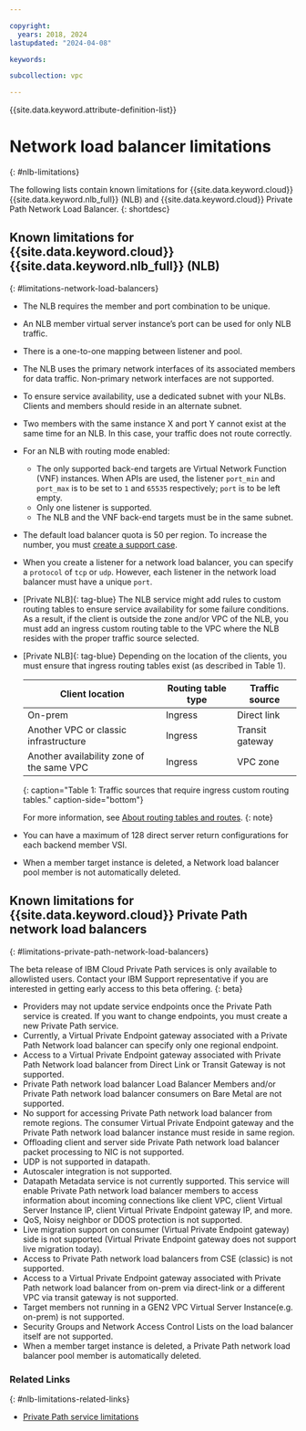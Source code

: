 ```yaml
---

copyright:
  years: 2018, 2024
lastupdated: "2024-04-08"

keywords:

subcollection: vpc

---
```


{{site.data.keyword.attribute-definition-list}}

# Network load balancer limitations
{: #nlb-limitations}

The following lists contain known limitations for {{site.data.keyword.cloud}} {{site.data.keyword.nlb_full}} (NLB) and {{site.data.keyword.cloud}} Private Path Network Load Balancer.
{: shortdesc}

## Known limitations for {{site.data.keyword.cloud}} {{site.data.keyword.nlb_full}} (NLB)
{: #limitations-network-load-balancers}

* The NLB requires the member and port combination to be unique.
* An NLB member virtual server instance’s port can be used for only NLB traffic.
* There is a one-to-one mapping between listener and pool.
* The NLB uses the primary network interfaces of its associated members for data traffic. Non-primary network interfaces are not supported.
* To ensure service availability, use a dedicated subnet with your NLBs. Clients and members should reside in an alternate subnet.
* Two members with the same instance X and port Y cannot exist at the same time for an NLB. In this case, your traffic does not route correctly.
* For an NLB with routing mode enabled:
   * The only supported back-end targets are Virtual Network Function (VNF) instances. When APIs are used, the listener `port_min` and `port_max` is to be set to `1` and `65535` respectively; `port` is to be left empty.
   * Only one listener is supported.
   * The NLB and the VNF back-end targets must be in the same subnet.
* The default load balancer quota is 50 per region. To increase the number, you must [create a support case](/docs/get-support?topic=get-support-open-case).
* When you create a listener for a network load balancer, you can specify a `protocol` of `tcp` or `udp`. However, each listener in the network load balancer must have a unique `port`. 
* [Private NLB]{: tag-blue} The NLB service might add rules to custom routing tables to ensure service availability for some failure conditions. As a result, if the client is outside the zone and/or VPC of the NLB, you must add an ingress custom routing table to the VPC where the NLB resides with the proper traffic source selected.
* [Private NLB]{: tag-blue} Depending on the location of the clients, you must ensure that ingress routing tables exist (as described in Table 1).

   | Client location | Routing table type | Traffic source |
   |----|----|----|
   | On-prem | Ingress | Direct link |
   | Another VPC or classic infrastructure | Ingress | Transit gateway |
   | Another availability zone of the same VPC | Ingress | VPC zone |
   {: caption="Table 1: Traffic sources that require ingress custom routing tables." caption-side="bottom"}

   For more information, see [About routing tables and routes](/docs/vpc?topic=vpc-about-custom-routes).
   {: note}  
* You can have a maximum of 128 direct server return configurations for each backend member VSI.
* When a member target instance is deleted, a Network load balancer pool member is not automatically deleted.

## Known limitations for {{site.data.keyword.cloud}} Private Path network load balancers
{: #limitations-private-path-network-load-balancers}

The beta release of IBM Cloud Private Path services is only available to allowlisted users. Contact your IBM Support representative if you are interested in getting early access to this beta offering.
{: beta}

* Providers may not update service endpoints once the Private Path service is created. If you want to change endpoints, you must create a new Private Path service.
* Currently, a Virtual Private Endpoint gateway associated with a Private Path Network load balancer can specify only one regional endpoint. 
* Access to a Virtual Private Endpoint gateway associated with Private Path Network load balancer from Direct Link or Transit Gateway is not supported.
* Private Path network load balancer Load Balancer Members and/or Private Path network load balancer consumers on Bare Metal are not supported.
* No support for accessing Private Path network load balancer from remote regions. The consumer Virtual Private Endpoint gateway and the Private Path network load balancer instance must reside in same region. 
* Offloading client and server side Private Path network load balancer packet processing to NIC is not supported.
* UDP is not supported in datapath.
* Autoscaler integration is not supported.
* Datapath Metadata service is not currently supported. This service will enable Private Path network load balancer members to access information about incoming connections like client VPC, client Virtual Server Instance IP, client Virtual Private Endpoint gateway IP, and more. 
* QoS, Noisy neighbor or DDOS protection is not supported.
* Live migration support on consumer (Virtual Private Endpoint gateway) side is not supported (Virtual Private Endpoint gateway does not support live migration today).
* Access to Private Path network load balancers from CSE (classic) is not supported.
* Access to a Virtual Private Endpoint gateway associated with Private Path network load balancer from on-prem via direct-link or a different VPC via transit gateway is not supported.
* Target members not running in a GEN2 VPC Virtual Server Instance(e.g. on-prem) is not supported.
* Security Groups and Network Access Control Lists on the load balancer itself are not supported.
* When a member target instance is deleted, a Private Path network load balancer pool member is automatically deleted.

### Related Links
{: #nlb-limitations-related-links}

* [Private Path service limitations](/docs/vpc?topic=vpc-ppsg-limitations)
